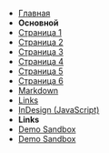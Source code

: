- [Главная](/)
- **Основной**
- [Страница 1](page1.md 'Заголовок для страницы 1')
- [Страница 2](page2.md 'Заголовок для страницы 2')
- [Страница 3](page3.md 'Заголовок для страницы 3')
- [Страница 4](page4.md 'Заголовок для страницы Iframe')
- [Страница 5](page5 'Iframe')
- [Страница 6](page6.md 'Заголовок для страницы 6')
- [Markdown](md.md 'Markdown (md) синтаксис')
- [Links](links.html 'Корисні посилання')
- [InDesign (JavaScript)](id.md "Об'єктна модель Adobe InDesign CS6 (8.0) (JavaScript)")
- **Links**
- [Demo Sandbox](https://codesandbox.io/s/xv36w4695o)
- [Demo Sandbox](https://codesandbox.io/s/xv36w4695o)
